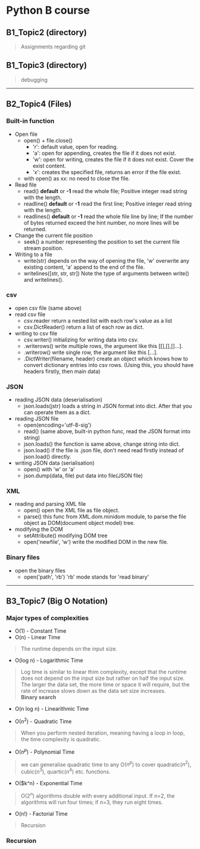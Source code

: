 # Python B course
## B1_Topic2 (directory)
> Assignments regarding git
## B1_Topic3 (directory)
> debugging
---

## B2_Topic4 (Files)
### **Built-in function**
- Open file
    - open() + file.close()
        - 'r': default value, open for reading.
        - 'a': open for appending, creates the file if it does not exist.
        - 'w': open for writing, creates the file if it does not exist. Cover the exist content.
        - 'x': creates the specified file, returns an error if the file exist.
    - with open() as xx: no need to close the file.
- Read file
    - read() **default** or **-1** read the whole file; Positive integer read string with the length.
    - readline() **default** or **-1** read the first line; Positive integer read string with the length.
    - readlines() **default** or **-1** read the whole file line by line; If the number of bytes returned exceed the hint number, no more lines will be returned.
- Change the current file position
    - seek() a number representing the position to set the current file stream position.
- Writing to a file
    - write(str) depends on the way of opening the file, 'w' overwrite any existing content, 'a' append to the end of the file.
    - writelines([str, str, str]) Note the type of arguments between write() and writelines().

### **csv**
- open csv file (same above)
- read csv file
    - csv.reader return a nested list with each row's value as a list
    - csv.DictReader() return a list of each row as dict.
- writing to csv file
    - csv.writer() initializing for writing data into csv.
    - .writerows() write multiple rows, the argument like this [[],[],[]...].
    - .writerow() write single row, the argument like this [...].
    - .DictWriter(filename, header) create an object which knows how to convert dictionary entries into csv rows. (Using this, you should have headers firstly, then main data)

### **JSON**
- reading JSON data (deserialisation)
    - json.loads(jstr) loads a string in JSON format into dict. After that you can operate them as a dict.
- reading JSON file
    - open(encoding='utf-8-sig') 
    - read() (same above, built-in python func, read the JSON format into string)
    - json.loads() the function is same above, change string into dict.
    - json.load() if the file is .json file, don't need read firstly instead of json.load() directly.
- writing JSON data (serialisation)
    - open() with 'w' or 'a'
    - json.dump(data, file) put data into file(JSON file)

### **XML**
- reading and parsing XML file
    - open() open the XML file as file object.
    - parse() this func from XML.dom.minidom module, to parse the file object as DOM(document object model) tree.
- modifying the DOM
    - setAttribute() modifying DOM tree
    - open('newfile', 'w') write the modified DOM in the new file.

### **Binary files**
- open the binary files
    - open('path', 'rb') 'rb' mode stands for 'read binary'  
---
## B3_Topic7 (Big O Notation)
### Major types of complexities
* O(1) - Constant Time  
* O(n) - Linear Time  
> The runtime depends on the input size.
* O(log n) - Logarithmic Time  
> Log time is similar to linear thim complexity, except that the runtime does not depend on the input size but rather on half the input size. The larger the data set, the more time or space it will require, but the rate of increase slows down as the data set size increases.  
> **Binary search**
* O(n log n) - Linearithmic Time  
>  
* O($n^2$) - Quadratic Time  
> When you perform nested iteration, meaning having a loop in loop, the time complexity is quadratic.  
* O($n^p$) - Polynomial Time  
> we can generalise quadratic time to any O($n^p$) to cover quadratic($n^2$), cubic($n^3$), quartic($n^4$) etc. functions.  
* O($k^n) - Exponential Time  
> O($2^n$) algorithms double with every additional input. If n=2, the algorithms will run four times; if n=3, they run eight times.  
* O(n!) - Factorial Time  
> Recursion  

### Recursion 

